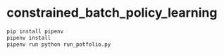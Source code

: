# constrained_batch_policy_learning

```python
pip install pipenv
pipenv install
pipenv run python run_potfolio.py
```
